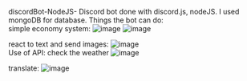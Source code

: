 discordBot-NodeJS-
Discord bot done with discord.js, nodeJS. I used mongoDB for database.
Things the bot can do:
</br>
simple economy system:
![image](https://github.com/Biti-k/discordBotNodeJS/assets/126298024/55d05a00-73a4-4e93-b6c8-a49b1197d5c5)
![image](https://github.com/Biti-k/discordBotNodeJS/assets/126298024/c3276bca-ecdf-4164-94e9-dd3483e8ad0b)

react to text and send images:
![image](https://github.com/Biti-k/discordBotNodeJS/assets/126298024/643b8739-f8b6-4a05-b5e1-37136dcba2c1)
<br/>
Use of API:
check the weather
![image](https://github.com/Biti-k/discordBotNodeJS/assets/126298024/c5e999e5-db3a-48e0-915f-7d1cfccd6b00)

translate:
![image](https://github.com/Biti-k/discordBotNodeJS/assets/126298024/a857f58c-d2aa-4f07-8fad-515ba2e629cc)


